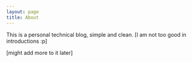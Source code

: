 ```yaml
---
layout: page
title: About
---
```


This is a personal technical blog, simple and clean. 
[I am not too good in introductions :p] 


[might add more to it later]
